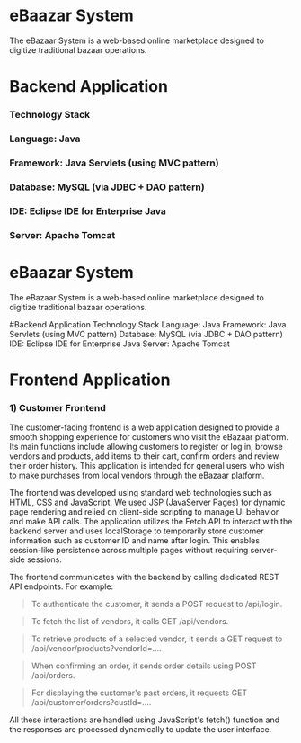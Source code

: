 # eBaazar System
The eBazaar System is a web-based online marketplace designed to digitize traditional bazaar operations.

# Backend Application
### Technology Stack
### Language: Java
### Framework: Java Servlets (using MVC pattern)
### Database: MySQL (via JDBC + DAO pattern)
### IDE: Eclipse IDE for Enterprise Java
### Server: Apache Tomcat

# eBaazar System
The eBazaar System is a web-based online marketplace designed to digitize traditional bazaar operations.

#Backend Application
Technology Stack
Language: Java
Framework: Java Servlets (using MVC pattern)
Database: MySQL (via JDBC + DAO pattern)
IDE: Eclipse IDE for Enterprise Java
Server: Apache Tomcat

# Frontend Application
### 1) Customer Frontend
   The customer-facing frontend is a web application designed to provide a smooth shopping experience for customers who visit the eBazaar platform. Its main functions include allowing customers to register or log in, browse vendors and products, add items to their cart, confirm orders and review their order history. This application is intended for general users who wish to make purchases from local vendors through the eBazaar platform.

The frontend was developed using standard web technologies such as HTML, CSS and JavaScript. We used JSP (JavaServer Pages) for dynamic page rendering and relied on client-side scripting to manage UI behavior and make API calls. The application utilizes the Fetch API to interact with the backend server and uses localStorage to temporarily store customer information such as customer ID and name after login. This enables session-like persistence across multiple pages without requiring server-side sessions.

The frontend communicates with the backend by calling dedicated REST API endpoints. For example:

  > To authenticate the customer, it sends a POST request to /api/login.

  > To fetch the list of vendors, it calls GET /api/vendors.

  > To retrieve products of a selected vendor, it sends a GET request to /api/vendor/products?vendorId=....

  > When confirming an order, it sends order details using POST /api/orders.

  > For displaying the customer's past orders, it requests GET /api/customer/orders?custId=....

All these interactions are handled using JavaScript's fetch() function and the responses are processed dynamically to update the user interface.




